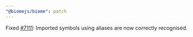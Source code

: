 ```yaml
---
"@biomejs/biome": patch
---
```


Fixed [#7111](https://github.com/biomejs/biome/issues/7111): Imported symbols using aliases are now correctly recognised.
